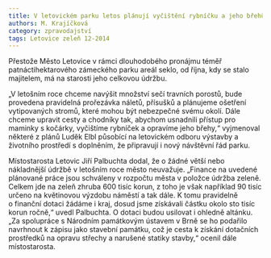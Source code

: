 ```yaml
---
title: V letovickém parku letos plánují vyčištění rybníčku a jeho břehů, pozornost by si zasloužil i altánek
authors: M. Krajíčková
category: zpravodajství
tags: Letovice zeleň 12-2014
---
```


Přestože Město Letovice v rámci dlouhodobého pronájmu téměř patnáctihektarového zámeckého parku areál seklo, od října, kdy se stalo majitelem, má na starosti jeho celkovou údržbu.

„V letošním roce chceme navýšit množství sečí travních porostů, bude provedena pravidelná prořezávka náletů, přísušků a plánujeme ošetření vytipovaných stromů, které mohou být nebezpečné svému okolí. Dále chceme upravit cesty a chodníky tak, abychom usnadnili přístup pro maminky s kočárky, vyčištíme rybníček a opravíme jeho břehy,“ vyjmenoval některé z plánů Luděk Elbl působící na letovickém odboru výstavby a životního prostředí s doplněním, že připravují i nový návštěvní řád parku.

Místostarosta Letovic Jiří Palbuchta dodal, že o žádné větší nebo nákladnější údržbě v letošním roce město neuvažuje. „Finance na uvedené plánované práce jsou schváleny v rozpočtu města v položce údržba zeleně. Celkem jde na zeleň zhruba 600 tisíc korun, z toho je však například  90 tisíc určeno na květinovou výzdobu náměstí a tak dále. K tomu pravidelně o finanční dotaci žádáme i kraj, dosud jsme získávali částku okolo sto tisíc korun ročně,“ uvedl Palbuchta. O dotaci budou usilovat i ohledně altánku. „Za spolupráce s Národním památkovým ústavem v Brně se ho podařilo navrhnout k zápisu jako stavební památku, což je cesta k získání dotačních prostředků na opravu střechy a narušené statiky stavby,“ ocenil dále místostarosta.